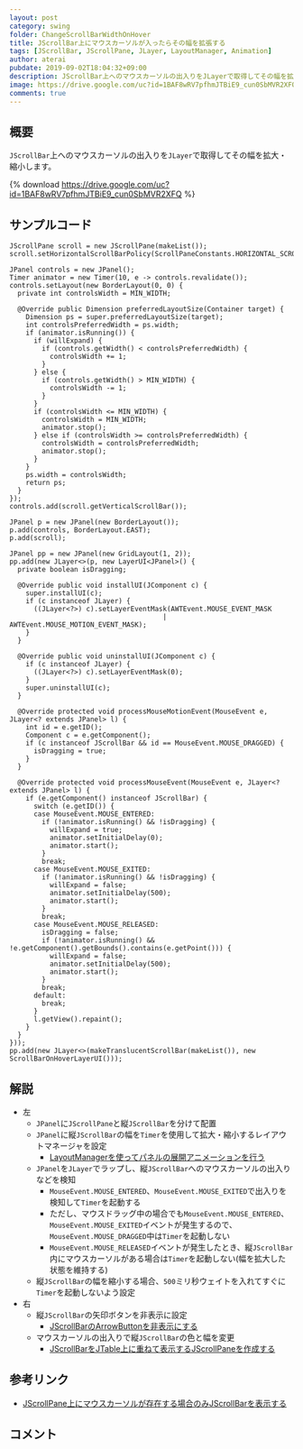 ```yaml
---
layout: post
category: swing
folder: ChangeScrollBarWidthOnHover
title: JScrollBar上にマウスカーソルが入ったらその幅を拡張する
tags: [JScrollBar, JScrollPane, JLayer, LayoutManager, Animation]
author: aterai
pubdate: 2019-09-02T18:04:32+09:00
description: JScrollBar上へのマウスカーソルの出入りをJLayerで取得してその幅を拡大・縮小します。
image: https://drive.google.com/uc?id=1BAF8wRV7pfhmJTBiE9_cun0SbMVR2XFQ
comments: true
---
```

## 概要
`JScrollBar`上へのマウスカーソルの出入りを`JLayer`で取得してその幅を拡大・縮小します。

{% download https://drive.google.com/uc?id=1BAF8wRV7pfhmJTBiE9_cun0SbMVR2XFQ %}

## サンプルコード
<pre class="prettyprint"><code>JScrollPane scroll = new JScrollPane(makeList());
scroll.setHorizontalScrollBarPolicy(ScrollPaneConstants.HORIZONTAL_SCROLLBAR_NEVER);

JPanel controls = new JPanel();
Timer animator = new Timer(10, e -&gt; controls.revalidate());
controls.setLayout(new BorderLayout(0, 0) {
  private int controlsWidth = MIN_WIDTH;

  @Override public Dimension preferredLayoutSize(Container target) {
    Dimension ps = super.preferredLayoutSize(target);
    int controlsPreferredWidth = ps.width;
    if (animator.isRunning()) {
      if (willExpand) {
        if (controls.getWidth() &lt; controlsPreferredWidth) {
          controlsWidth += 1;
        }
      } else {
        if (controls.getWidth() &gt; MIN_WIDTH) {
          controlsWidth -= 1;
        }
      }
      if (controlsWidth &lt;= MIN_WIDTH) {
        controlsWidth = MIN_WIDTH;
        animator.stop();
      } else if (controlsWidth &gt;= controlsPreferredWidth) {
        controlsWidth = controlsPreferredWidth;
        animator.stop();
      }
    }
    ps.width = controlsWidth;
    return ps;
  }
});
controls.add(scroll.getVerticalScrollBar());

JPanel p = new JPanel(new BorderLayout());
p.add(controls, BorderLayout.EAST);
p.add(scroll);

JPanel pp = new JPanel(new GridLayout(1, 2));
pp.add(new JLayer&lt;&gt;(p, new LayerUI&lt;JPanel&gt;() {
  private boolean isDragging;

  @Override public void installUI(JComponent c) {
    super.installUI(c);
    if (c instanceof JLayer) {
      ((JLayer&lt;?&gt;) c).setLayerEventMask(AWTEvent.MOUSE_EVENT_MASK
                                      | AWTEvent.MOUSE_MOTION_EVENT_MASK);
    }
  }

  @Override public void uninstallUI(JComponent c) {
    if (c instanceof JLayer) {
      ((JLayer&lt;?&gt;) c).setLayerEventMask(0);
    }
    super.uninstallUI(c);
  }

  @Override protected void processMouseMotionEvent(MouseEvent e, JLayer&lt;? extends JPanel&gt; l) {
    int id = e.getID();
    Component c = e.getComponent();
    if (c instanceof JScrollBar &amp;&amp; id == MouseEvent.MOUSE_DRAGGED) {
      isDragging = true;
    }
  }

  @Override protected void processMouseEvent(MouseEvent e, JLayer&lt;? extends JPanel&gt; l) {
    if (e.getComponent() instanceof JScrollBar) {
      switch (e.getID()) {
      case MouseEvent.MOUSE_ENTERED:
        if (!animator.isRunning() &amp;&amp; !isDragging) {
          willExpand = true;
          animator.setInitialDelay(0);
          animator.start();
        }
        break;
      case MouseEvent.MOUSE_EXITED:
        if (!animator.isRunning() &amp;&amp; !isDragging) {
          willExpand = false;
          animator.setInitialDelay(500);
          animator.start();
        }
        break;
      case MouseEvent.MOUSE_RELEASED:
        isDragging = false;
        if (!animator.isRunning() &amp;&amp; !e.getComponent().getBounds().contains(e.getPoint())) {
          willExpand = false;
          animator.setInitialDelay(500);
          animator.start();
        }
        break;
      default:
        break;
      }
      l.getView().repaint();
    }
  }
}));
pp.add(new JLayer&lt;&gt;(makeTranslucentScrollBar(makeList()), new ScrollBarOnHoverLayerUI()));
</code></pre>

## 解説
- 左
    - `JPanel`に`JScrollPane`と縦`JScrollBar`を分けて配置
    - `JPanel`に縦`JScrollBar`の幅を`Timer`を使用して拡大・縮小するレイアウトマネージャを設定
        - [LayoutManagerを使ってパネルの展開アニメーションを行う](https://ateraimemo.com/Swing/LayoutAnimation.html)
    - `JPanel`を`JLayer`でラップし、縦`JScrollBar`へのマウスカーソルの出入りなどを検知
        - `MouseEvent.MOUSE_ENTERED`、`MouseEvent.MOUSE_EXITED`で出入りを検知して`Timer`を起動する
        - ただし、マウスドラッグ中の場合でも`MouseEvent.MOUSE_ENTERED`、`MouseEvent.MOUSE_EXITED`イベントが発生するので、`MouseEvent.MOUSE_DRAGGED`中は`Timer`を起動しない
        - `MouseEvent.MOUSE_RELEASED`イベントが発生したとき、縦`JScrollBar`内にマウスカーソルがある場合は`Timer`を起動しない(幅を拡大した状態を維持する)
    - 縦`JScrollBar`の幅を縮小する場合、`500`ミリ秒ウェイトを入れてすぐに`Timer`を起動しないよう設定
- 右
    - 縦`JScrollBar`の矢印ボタンを非表示に設定
        - [JScrollBarのArrowButtonを非表示にする](https://ateraimemo.com/Swing/ArrowButtonlessScrollBar.html)
    - マウスカーソルの出入りで縦`JScrollBar`の色と幅を変更
        - [JScrollBarをJTable上に重ねて表示するJScrollPaneを作成する](https://ateraimemo.com/Swing/OverlappedScrollBar.html)

<!-- dummy comment line for breaking list -->

## 参考リンク
- [JScrollPane上にマウスカーソルが存在する場合のみJScrollBarを表示する](https://ateraimemo.com/Swing/ScrollBarOnHover.html)

<!-- dummy comment line for breaking list -->

## コメント
